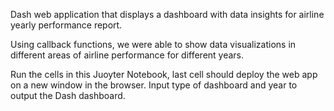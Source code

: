 Dash web application that displays a dashboard with data insights for airline yearly performance report.

Using callback functions, we were able to show data visualizations in different areas of airline performance for different years.

Run the cells in this Juoyter Notebook, last cell should deploy the web app on a new window in the browser.
Input type of dashboard and year to output the Dash dashboard.
